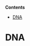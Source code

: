 <!-- START doctoc generated TOC please keep comment here to allow auto update -->
<!-- DON'T EDIT THIS SECTION, INSTEAD RE-RUN doctoc TO UPDATE -->
**Contents**

- [DNA](#dna)

<!-- END doctoc generated TOC please keep comment here to allow auto update -->

# DNA
